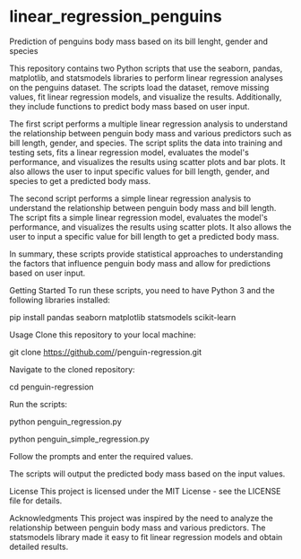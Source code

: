 # linear_regression_penguins
Prediction of penguins body mass based on its bill lenght, gender and species

This repository contains two Python scripts that use the seaborn, pandas, matplotlib, and statsmodels libraries to perform linear regression analyses on the penguins dataset. The scripts load the dataset, remove missing values, fit linear regression models, and visualize the results. Additionally, they include functions to predict body mass based on user input.

The first script performs a multiple linear regression analysis to understand the relationship between penguin body mass and various predictors such as bill length, gender, and species. The script splits the data into training and testing sets, fits a linear regression model, evaluates the model's performance, and visualizes the results using scatter plots and bar plots. It also allows the user to input specific values for bill length, gender, and species to get a predicted body mass.

The second script performs a simple linear regression analysis to understand the relationship between penguin body mass and bill length. The script fits a simple linear regression model, evaluates the model's performance, and visualizes the results using scatter plots. It also allows the user to input a specific value for bill length to get a predicted body mass.

In summary, these scripts provide statistical approaches to understanding the factors that influence penguin body mass and allow for predictions based on user input.

Getting Started
To run these scripts, you need to have Python 3 and the following libraries installed:

pip install pandas seaborn matplotlib statsmodels scikit-learn

Usage
Clone this repository to your local machine:

git clone https://github.com/<your-username>/penguin-regression.git

Navigate to the cloned repository:

cd penguin-regression

Run the scripts:

python penguin_regression.py

python penguin_simple_regression.py

Follow the prompts and enter the required values.

The scripts will output the predicted body mass based on the input values.

License
This project is licensed under the MIT License - see the LICENSE file for details.

Acknowledgments
This project was inspired by the need to analyze the relationship between penguin body mass and various predictors. The statsmodels library made it easy to fit linear regression models and obtain detailed results.
